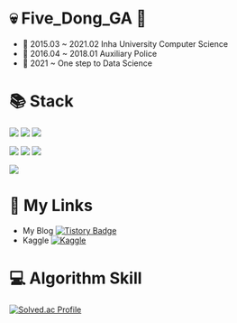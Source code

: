 # :skull: Five_Dong_GA 👋
- :school:  2015.03 ~ 2021.02 Inha University Computer Science
- 💂  2016.04 ~ 2018.01 Auxiliary Police
- :feet:  2021 ~ One step to Data Science


# :books: Stack
<img src="https://img.shields.io/badge/Python-3776AB?style=flat-square&logo=Python&logoColor=white"/> <img src="https://img.shields.io/badge/c++-00599C?style=flat-square&logo=c++&logoColor=white"/> <img src="https://img.shields.io/badge/Java-007396?style=flat-square&logo=Java&logoColor=white"/> 

<img src="https://img.shields.io/badge/TensorFlow-FF6F00?style=flat-square&logo=TensorFlow&logoColor=white"/> <img src="https://img.shields.io/badge/scikit-learn-F7931E?style=flat-square&logo=scikit-learn&logoColor=white"/> <img src="https://img.shields.io/badge/pandas-150458?style=flat-square&logo=pandas&logoColor=white"/>

<img src="https://img.shields.io/badge/Android-3DDC84?style=flat-square&logo=Android&logoColor=white"/> 

# :link: My Links
- My Blog [![Tistory Badge](https://img.shields.io/badge/Tech%20Blog-555263?style=flat&logoColor=white)](https://gljhan.tistory.com/)
- Kaggle [![Kaggle](https://kaggle.com/static/images/open-in-kaggle.svg)](https://www.kaggle.com/fivedongga)


# :computer: Algorithm Skill
[![Solved.ac Profile](http://mazassumnida.wtf/api/v2/generate_badge?boj=gljhan)](https://solved.ac/gljhan/)
